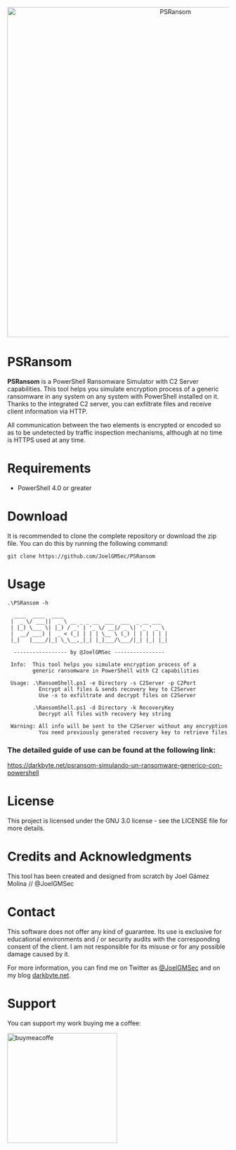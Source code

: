 <p align="center"><img width=750 alt="PSRansom" src="https://github.com/JoelGMSec/PSRansom/blob/main/PSRansom.png"></p>

# PSRansom
**PSRansom** is a PowerShell Ransomware Simulator with C2 Server capabilities. This tool helps you simulate encryption process of a generic ransomware in any system on any system with PowerShell installed on it. Thanks to the integrated C2 server, you can exfiltrate files and receive client information via HTTP. 

All communication between the two elements is encrypted or encoded so as to be undetected by traffic inspection mechanisms, although at no time is HTTPS used at any time.

# Requirements
- PowerShell 4.0 or greater


# Download
It is recommended to clone the complete repository or download the zip file.
You can do this by running the following command:
```
git clone https://github.com/JoelGMSec/PSRansom
```


# Usage
```
.\PSRansom -h

  ____  ____  ____
 |  _ \/ ___||  _ \ __ _ _ __  ___  ___  _ __ ___
 | |_) \___ \| |_) / _' | '_ \/ __|/ _ \| '_ ' _ \
 |  __/ ___) |  _ < (_| | | | \__ \ (_) | | | | | |
 |_|   |____/|_| \_\__,_|_| |_|___/\___/|_| |_| |_|

  ----------------- by @JoelGMSec ----------------

 Info:  This tool helps you simulate encryption process of a
        generic ransomware in PowerShell with C2 capabilities

 Usage: .\RansomShell.ps1 -e Directory -s C2Server -p C2Port
          Encrypt all files & sends recovery key to C2Server
          Use -x to exfiltrate and decrypt files on C2Server

        .\RansomShell.ps1 -d Directory -k RecoveryKey
          Decrypt all files with recovery key string

 Warning: All info will be sent to the C2Server without any encryption
          You need previously generated recovery key to retrieve files

```

### The detailed guide of use can be found at the following link:

https://darkbyte.net/psransom-simulando-un-ransomware-generico-con-powershell


# License
This project is licensed under the GNU 3.0 license - see the LICENSE file for more details.


# Credits and Acknowledgments
This tool has been created and designed from scratch by Joel Gámez Molina // @JoelGMSec


# Contact
This software does not offer any kind of guarantee. Its use is exclusive for educational environments and / or security audits with the corresponding consent of the client. I am not responsible for its misuse or for any possible damage caused by it.

For more information, you can find me on Twitter as [@JoelGMSec](https://twitter.com/JoelGMSec) and on my blog [darkbyte.net](https://darkbyte.net).


# Support
You can support my work buying me a coffee:

[<img width=250 alt="buymeacoffe" src="https://cdn.buymeacoffee.com/buttons/v2/default-blue.png">](https://www.buymeacoffee.com/joelgmsec)
